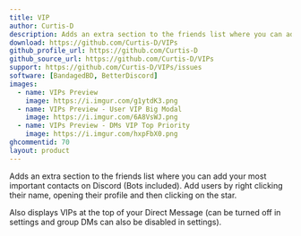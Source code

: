 ```yaml
---
title: VIP
author: Curtis-D
description: Adds an extra section to the friends list where you can add your most important contacts on Discord (Bots included). Add users by right clicking their name, opening their profile and then clicking on the star. 
download: https://github.com/Curtis-D/VIPs
github_profile_url: https://github.com/Curtis-D
github_source_url: https://github.com/Curtis-D/VIPs
support: https://github.com/Curtis-D/VIPs/issues
software: [BandagedBD, BetterDiscord]
images:
  - name: VIPs Preview
    image: https://i.imgur.com/g1ytdK3.png
  - name: VIPs Preview - User VIP Big Modal
    image: https://i.imgur.com/6A8VsWJ.png
  - name: VIPs Preview - DMs VIP Top Priority
    image: https://i.imgur.com/hxpFbX0.png
ghcommentid: 70
layout: product
---
```

Adds an extra section to the friends list where you can add your most important contacts on Discord (Bots included). Add users by right clicking their name, opening their profile and then clicking on the star. 

  Also displays VIPs at the top of your Direct Message (can be turned off in settings and group DMs can also be disabled in settings).
